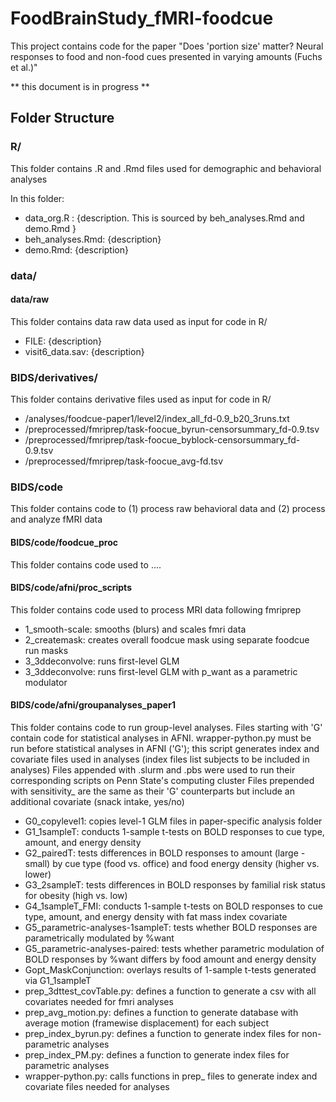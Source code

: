 # FoodBrainStudy_fMRI-foodcue

This project contains code for the paper "Does 'portion size' matter? Neural responses to food and non-food cues presented in varying amounts (Fuchs et al.)"

\*\* this document is in progress \*\*

## Folder Structure

### R/

This folder contains .R and .Rmd files used for demographic and behavioral analyses

In this folder:

-   data_org.R : {description. This is sourced by beh_analyses.Rmd and demo.Rmd }
-   beh_analyses.Rmd: {description}
-   demo.Rmd: {description}

### data/

#### data/raw

This folder contains data raw data used as input for code in R/

-   FILE: {description}
-   visit6_data.sav: {description}

### BIDS/derivatives/

This folder contains derivative files used as input for code in R/

-   /analyses/foodcue-paper1/level2/index_all_fd-0.9_b20_3runs.txt
-   /preprocessed/fmriprep/task-foocue_byrun-censorsummary_fd-0.9.tsv
-   /preprocessed/fmriprep/task-foocue_byblock-censorsummary_fd-0.9.tsv
-   /preprocessed/fmriprep/task-foocue_avg-fd.tsv

### BIDS/code

This folder contains code to (1) process raw behavioral data and (2) process and analyze fMRI data

#### BIDS/code/foodcue_proc

This folder contains code used to ....

#### BIDS/code/afni/proc_scripts

This folder contains code used to process MRI data following fmriprep

-   1_smooth-scale: smooths (blurs) and scales fmri data
-   2_createmask: creates overall foodcue mask using separate foodcue run masks
-   3_3ddeconvolve: runs first-level GLM
-   3_3ddeconvolve: runs first-level GLM with p_want as a parametric modulator

#### BIDS/code/afni/groupanalyses_paper1

This folder contains code to run group-level analyses. Files starting with 'G' contain code for statistical analyses in AFNI.
wrapper-python.py must be run before statistical analyses in AFNI ('G'); this script generates index and covariate files used in analyses (index files list subjects to be included in analyses)
Files appended with .slurm and .pbs were used to run their corresponding scripts on Penn State's computing cluster
Files prepended with sensitivity_ are the same as their 'G' counterparts but include an additional covariate (snack intake, yes/no)

-   G0_copylevel1: copies level-1 GLM files in paper-specific analysis folder
-   G1_1sampleT: conducts 1-sample t-tests on BOLD responses to cue type, amount, and energy density
-   G2_pairedT: tests differences in BOLD responses to amount (large - small) by cue type (food vs. office) and food energy density (higher vs. lower)
-   G3_2sampleT: tests differences in BOLD responses by familial risk status for obesity (high vs. low)
-   G4_1sampleT_FMI: conducts 1-sample t-tests on BOLD responses to cue type, amount, and energy density with fat mass index covariate
-   G5_parametric-analyses-1sampleT: tests whether BOLD responses are parametrically modulated by %want
-   G5_parametric-analyses-paired: tests whether parametric modulation of BOLD responses by %want differs by food amount and energy density
-   Gopt_MaskConjunction: overlays results of 1-sample t-tests generated via G1_1sampleT
-   prep_3dttest_covTable.py: defines a function to generate a csv with all covariates needed for fmri analyses
-   prep_avg_motion.py: defines a function to generate database with average motion (framewise displacement) for each subject
-   prep_index_byrun.py: defines a function to generate index files for non-parametric analyses
-   prep_index_PM.py: defines a function to generate index files for parametric analyses
-   wrapper-python.py: calls functions in prep_ files to generate index and covariate files needed for analyses

